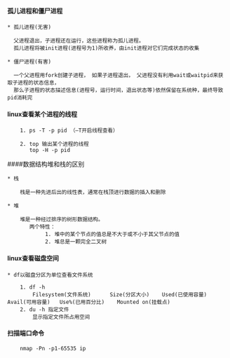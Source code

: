 #### 孤儿进程和僵尸进程

    * 孤儿进程(无害)
```text
  父进程退出，子进程还在运行，这些进程称为孤儿进程。
  孤儿进程将被init进程(进程号为1)所收养，由init进程对它们完成状态的收集
```

    * 僵尸进程(有害)
```text
  一个父进程用fork创建子进程， 如果子进程退出， 父进程没有利用wait或waitpid来获取子进程的状态信息，
  那么子进程的状态描述信息(进程号，运行时间，退出状态等)依然保留在系统种，最终导致pid消耗完
```

#### linux查看某个进程的线程
```text
    1. ps -T -p pid （—T开启线程查看）

    2. top 输出某个进程的线程
       top -H -p pid
```

####数据结构堆和栈的区别

    * 栈
```text
    栈是一种先进后出的线性表，通常在栈顶进行数据的插入和删除
```

    * 堆
```text
    堆是一种经过排序的树形数据结构。
       两个特性：
            1. 堆中的某个节点的值总是不大于或不小于其父节点的值
            2. 堆总是一颗完全二叉树
```

#### linux查看磁盘空间
    * df以磁盘分区为单位查看文件系统
```text
    1. df -h
        Filesystem(文件系统)      Size(分区大小)    Used(已使用容量)    Avail(可用容量)   Use%(已用百分比)    Mounted on(挂载点)    
    2. du -h 指定文件
        显示指定文件所占用空间
```

#### 扫描端口命令
```text
    nmap -Pn -p1-65535 ip
```